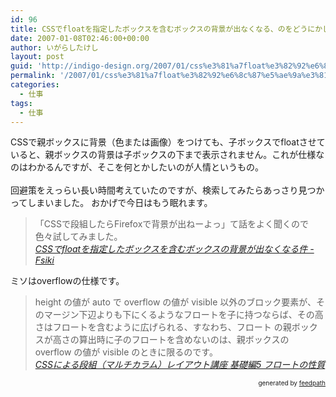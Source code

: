 ```yaml
---
id: 96
title: CSSでfloatを指定したボックスを含むボックスの背景が出なくなる、のをどうにかしたい
date: 2007-01-08T02:46:00+00:00
author: いがらしたけし
layout: post
guid: 'http://indigo-design.org/2007/01/css%e3%81%a7float%e3%82%92%e6%8c%87%e5%ae%9a%e3%81%97%e3%81%9f%e3%83%9c%e3%83%83%e3%82%af%e3%82%b9%e3%82%92%e5%90%ab%e3%82%80%e3%83%9c%e3%83%83%e3%82%af%e3%82%b9%e3%81%ae%e8%83%8c%e6%99%af%e3%81%8c/'
permalink: '/2007/01/css%e3%81%a7float%e3%82%92%e6%8c%87%e5%ae%9a%e3%81%97%e3%81%9f%e3%83%9c%e3%83%83%e3%82%af%e3%82%b9%e3%82%92%e5%90%ab%e3%82%80%e3%83%9c%e3%83%83%e3%82%af%e3%82%b9%e3%81%ae%e8%83%8c%e6%99%af%e3%81%8c/'
categories:
  - 仕事
tags:
  - 仕事
---
```

CSSで親ボックスに背景（色または画像）をつけても、子ボックスでfloatさせていると、親ボックスの背景は子ボックスの下まで表示されません。これが仕様なのはわかるんですが、そこを何とかしたいのが人情というもの。<br /><br />回避策をえっらい長い時間考えていたのですが、検索してみたらあっさり見つかってしまいました。
おかげで今日はもう眠れます。<blockquote>「CSSで段組したらFirefoxで背景が出ねーよっ」て話をよく聞くので色々試してみました。<br /><cite><a href="http://www.fsiki.com/archive/css-doc/float.html#h05">CSSでfloatを指定したボックスを含むボックスの背景が出なくなる件 - Fsiki</a></cite></blockquote>ミソはoverflowの仕様です。<br /><blockquote>height の値が auto で overflow の値が visible
以外のブロック要素が、そのマージン下辺よりも下にくるようなフロートを子に持つならば、その高さはフロートを含むように広げられる、すなわち、フロート
の親ボックスが高さの算出時に子のフロートを含めないのは、親ボックスの overflow の値が visible のときに限るのです。<br /><cite><a href="http://www.geocities.jp/multi_column/float/05.html">CSSによる段組（マルチカラム）レイアウト講座 基礎編5 フロートの性質</a><br /></cite></blockquote>
<div style="text-align: right;font-size: 10px">
&nbsp;&nbsp;<span>generated by <a href="http://feedpath.jp">feedpath</a></span>
</div>